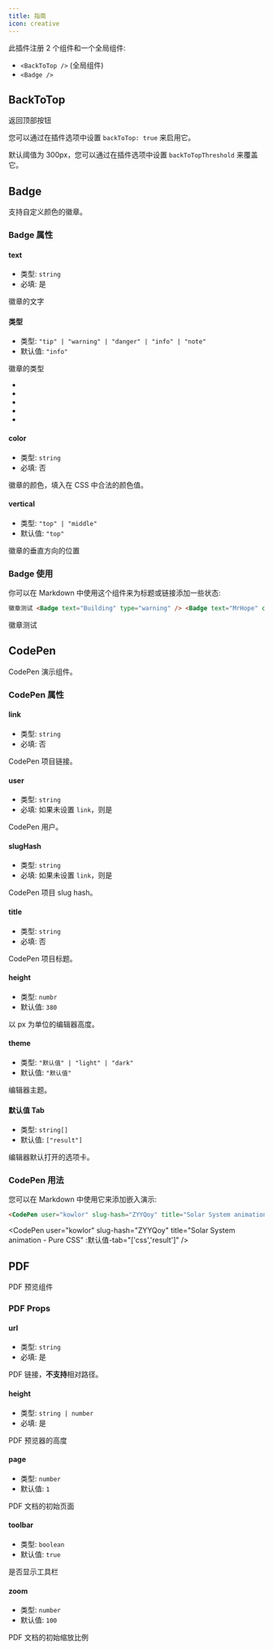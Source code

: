 ```yaml
---
title: 指南
icon: creative
---
```


此插件注册 2 个组件和一个全局组件:

- `<BackToTop />` (全局组件)
- `<Badge />`

## BackToTop

返回顶部按钮

您可以通过在插件选项中设置 `backToTop: true` 来启用它。

默认阈值为 300px，您可以通过在插件选项中设置 `backToTopThreshold` 来覆盖它。

## Badge

支持自定义颜色的徽章。

### Badge 属性

#### text

- 类型: `string`
- 必填: 是

徽章的文字

#### 类型

- 类型: `"tip" | "warning" | "danger" | "info" | "note"`
- 默认值: `"info"`

徽章的类型

- <Badge text="tip" type="tip" vertical="middle" />
- <Badge text="warning" type="warning" vertical="middle" />
- <Badge text="danger" type="danger" vertical="middle" />
- <Badge text="info" type="info" vertical="middle" />
- <Badge text="note" type="note" vertical="middle" />

#### color

- 类型: `string`
- 必填: 否

徽章的颜色，填入在 CSS 中合法的颜色值。

#### vertical

- 类型: `"top" | "middle"`
- 默认值: `"top"`

徽章的垂直方向的位置

### Badge 使用

你可以在 Markdown 中使用这个组件来为标题或链接添加一些状态:

```md
徽章测试 <Badge text="Building" type="warning" /> <Badge text="MrHope" color="grey" />
```

徽章测试 <Badge text="Building" type="warning" /> <Badge text="MrHope" color="grey" />

## CodePen

CodePen 演示组件。

### CodePen 属性

#### link

- 类型: `string`
- 必填: 否

CodePen 项目链接。

#### user

- 类型: `string`
- 必填: 如果未设置 `link`，则是

CodePen 用户。

#### slugHash

- 类型: `string`
- 必填: 如果未设置 `link`，则是

CodePen 项目 slug hash。

#### title

- 类型: `string`
- 必填: 否

CodePen 项目标题。

#### height

- 类型: `numbr`
- 默认值: `380`

以 px 为单位的编辑器高度。

#### theme

- 类型: `"默认值" | "light" | "dark"`
- 默认值: `"默认值"`

编辑器主题。

#### 默认值 Tab

- 类型: `string[]`
- 默认值: `["result"]`

编辑器默认打开的选项卡。

### CodePen 用法

您可以在 Markdown 中使用它来添加嵌入演示:

```md
<CodePen user="kowlor" slug-hash="ZYYQoy" title="Solar System animation - Pure CSS" :默认值-tab="['css','result']" />
```

<CodePen user="kowlor" slug-hash="ZYYQoy" title="Solar System animation - Pure CSS" :默认值-tab="['css','result']" />

## PDF

PDF 预览组件

### PDF Props

#### url

- 类型: `string`
- 必填: 是

PDF 链接，**不支持**相对路径。

#### height

- 类型: `string | number`
- 必填: 是

PDF 预览器的高度

#### page

- 类型: `number`
- 默认值: `1`

PDF 文档的初始页面

#### toolbar

- 类型: `boolean`
- 默认值: `true`

是否显示工具栏

#### zoom

- 类型: `number`
- 默认值: `100`

PDF 文档的初始缩放比例
